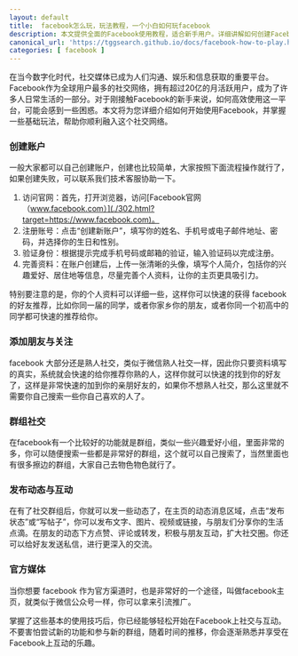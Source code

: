 ```yaml
---
layout: default
title: 	facebook怎么玩，玩法教程，一个小白如何玩facebook
description: 本文提供全面的Facebook使用教程，适合新手用户。详细讲解如何创建Facebook账号、添加好友、发布动态、参与群组和活动，掌握隐私和安全设置。教你如何高效使用Facebook，了解Facebook群组、页面、消息和动态消息等功能，增强社交互动，保护账户安全。快速上手Facebook，享受社交媒体的乐趣，探索Facebook直播、Stories和Marketplace的实用技巧。
canonical_url: 'https://tggsearch.github.io/docs/facebook-how-to-play.html'
categories: [ facebook ]
---
```

在当今数字化时代，社交媒体已成为人们沟通、娱乐和信息获取的重要平台。Facebook作为全球用户最多的社交网络，拥有超过20亿的月活跃用户，成为了许多人日常生活的一部分。对于刚接触Facebook的新手来说，如何高效使用这一平台，可能会感到一些困惑。本文将为您详细介绍如何开始使用Facebook，并掌握一些基础玩法，帮助你顺利融入这个社交网络。

### 创建账户

一般大家都可以自己创建账户，创建也比较简单，大家按照下面流程操作就行了，如果创建失败，可以联系我们技术客服协助一下。

1. 访问官网：首先，打开浏览器，访问[Facebook官网（www.facebook.com）](./302.html?target=https://www.facebook.com)。
2. 注册账号：点击“创建新账户”，填写你的姓名、手机号或电子邮件地址、密码，并选择你的生日和性别。
3. 验证身份：根据提示完成手机号码或邮箱的验证，输入验证码以完成注册。
4. 完善资料：在账户创建后，上传一张清晰的头像，填写个人简介，包括你的兴趣爱好、居住地等信息，尽量完善个人资料，让你的主页更具吸引力。

特别要注意的是，你的个人资料可以详细一些，这样你可以快速的获得 facebook 的好友推荐，比如你同一届的同学，或者你家乡你的朋友，或者你同一个初高中的同学都可快速的推荐给你。

### 添加朋友与关注
facebook 大部分还是熟人社交，类似于微信熟人社交一样，因此你只要资料填写的真实，系统就会快速的给你推荐你熟的人，这样你就可以快速的找到你的好友了，这样是非常快速的加到你的亲朋好友的，如果你不想熟人社交，那么这里就不需要你自己搜索一些你自己喜欢的人了。

### 群组社交
在facebook有一个比较好的功能就是群组，类似一些兴趣爱好小组，里面非常的多，你可以随便搜索一些都是非常好的群组，这个就可以自己搜索了，当然里面也有很多擦边的群组，大家自己去物色物色就行了。

### 发布动态与互动
在有了社交群组后，你就可以发一些动态了，在主页的动态消息区域，点击“发布状态”或“写帖子”，你可以发布文字、图片、视频或链接，与朋友们分享你的生活点滴。在朋友的动态下方点赞、评论或转发，积极与朋友互动，扩大社交圈。你还可以给好友发送私信，进行更深入的交流。

### 官方媒体
当你想要 facebook 作为官方渠道时，也是非常好的一个途径，叫做facebook主页，就类似于微信公众号一样，你可以拿来引流推广。

掌握了这些基本的使用技巧后，你已经能够轻松开始在Facebook上社交与互动。不要害怕尝试新的功能和参与新的群组，随着时间的推移，你会逐渐熟悉并享受在Facebook上互动的乐趣。